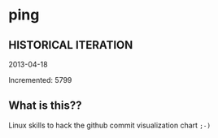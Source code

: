 # ping

## HISTORICAL ITERATION
2013-04-18

Incremented: 5799

## What is this?? 
Linux skills to hack the github commit visualization chart `;-)`
